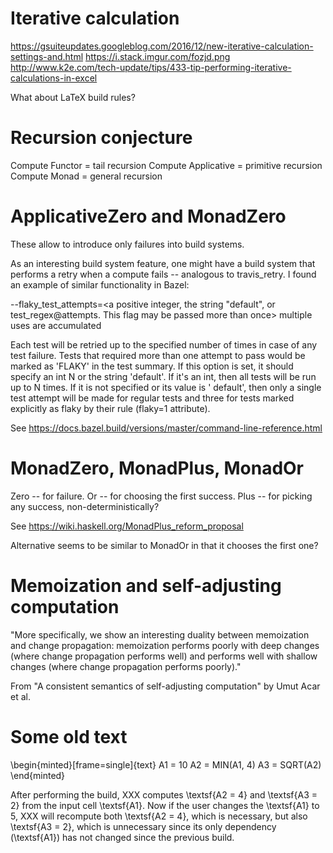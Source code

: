 # Iterative calculation

https://gsuiteupdates.googleblog.com/2016/12/new-iterative-calculation-settings-and.html
https://i.stack.imgur.com/fozjd.png
http://www.k2e.com/tech-update/tips/433-tip-performing-iterative-calculations-in-excel

What about LaTeX build rules?

# Recursion conjecture

Compute Functor = tail recursion
Compute Applicative = primitive recursion
Compute Monad = general recursion

# ApplicativeZero and MonadZero

These allow to introduce only failures into build systems.

As an interesting build system feature, one might have a build system that
performs a retry when a compute fails -- analogous to travis_retry. I found
an example of similar functionality in Bazel:

--flaky_test_attempts=<a positive integer, the string "default", or test_regex@attempts. This flag may be passed more than once> multiple uses are accumulated

Each test will be retried up to the specified number of times in case of any test failure. Tests that required more than one attempt to pass would be marked as 'FLAKY' in the test summary. If this option is set, it should specify an int N or the string 'default'. If it's an int, then all tests will be run up to N times. If it is not specified or its value is ' default', then only a single test attempt will be made for regular tests and three for tests marked explicitly as flaky by their rule (flaky=1 attribute).

See https://docs.bazel.build/versions/master/command-line-reference.html

# MonadZero, MonadPlus, MonadOr

Zero -- for failure.
Or -- for choosing the first success.
Plus -- for picking any success, non-deterministically?

See https://wiki.haskell.org/MonadPlus_reform_proposal

Alternative seems to be similar to MonadOr in that it chooses the first one?

# Memoization and self-adjusting computation

"More specifically, we show an interesting duality between memoization and
change propagation: memoization performs poorly with deep changes (where
change propagation performs well) and performs well with shallow changes
(where change propagation performs poorly)."

From "A consistent semantics of self-adjusting computation" by Umut Acar et al.



# Some old text

\begin{minted}[frame=single]{text}
A1 = 10
A2 = MIN(A1, 4)
A3 = SQRT(A2)
\end{minted}

After performing the build, XXX computes \textsf{A2 = 4} and \textsf{A3 = 2}
from the input cell \textsf{A1}. Now if the user changes the \textsf{A1} to 5,
XXX will recompute both \textsf{A2 = 4}, which is necessary, but also
\textsf{A3 = 2}, which is unnecessary since its only dependency (\textsf{A1})
has not changed since the previous build.
